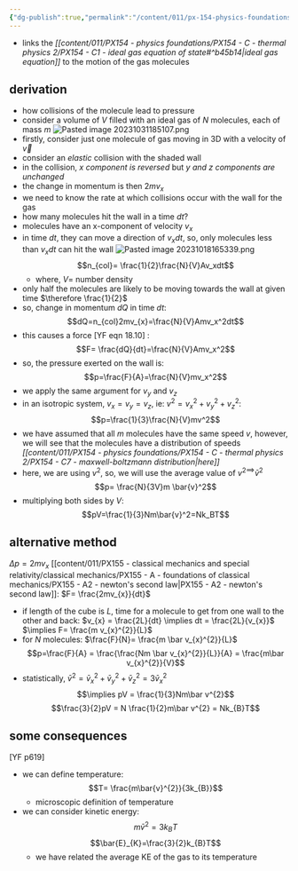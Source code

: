 ```yaml
---
{"dg-publish":true,"permalink":"/content/011/px-154-physics-foundations/px-154-c-thermal-physics-2/px-154-c6-kinetic-molecular-model-of-the-ideal-gas/","noteIcon":"1","created":"2025-08-27T13:14:08.623+01:00","updated":"2024-11-26T23:14:08.000+00:00"}
---
```


- links the *[[content/011/PX154 - physics foundations/PX154 - C - thermal physics 2/PX154 - C1 - ideal gas equation of state#^b45b14\|ideal gas equation]]* to the motion of the gas molecules
## derivation
- how collisions of the molecule lead to pressure
- consider a volume of $V$ filled with an ideal gas of $N$ molecules, each of mass $m$ 
 ![Pasted image 20231031185107.png](/img/user/pics/Pasted%20image%2020231031185107.png)
- firstly, consider just one molecule of gas moving in 3D with a velocity of $\vec v$ 
- consider an *elastic* collision with the shaded wall
- in the collision,  *$x$ component is reversed* but *$y$ and  $z$ components are unchanged*
- the change in momentum is then $2mv_x$
- we need to know the rate at which collisions occur with the wall for the gas 
- how many molecules hit the wall in a time $dt$?
- molecules have an x-component of velocity  $v_x$
- in time $dt$, they can move a direction of $v_xdt$, so, only molecules less than $v_xdt$ can hit the wall
![Pasted image 20231018165339.png](/img/user/pics/Pasted%20image%2020231018165339.png)
$$n_{col}= \frac{1}{2}\frac{N}{V}Av_xdt$$
	- where, $V=$ number density
- only half the molecules are likely to be moving towards the wall at given time $\therefore \frac{1}{2}$
- so, change in momentum $dQ$ in time $dt$:
$$dQ=n_{col}2mv_{x}=\frac{N}{V}Amv_x^2dt$$
- this causes a force [YF eqn 18.10] : 
$$F= \frac{dQ}{dt}=\frac{N}{V}Amv_x^2$$
- so, the pressure exerted on the wall is: 
$$p=\frac{F}{A}=\frac{N}{V}mv_x^2$$
- we apply the same argument for $v_{y}$ and $v_z$
- in an isotropic system, $v_x=v_y=v_z$, ie: $v^2=v_x^2+v_y^2+v_z^2$: 
$$p=\frac{1}{3}\frac{N}{V}mv^2$$
- we have assumed that all $m$ molecules have the same speed $v$, however, we will see that the molecules have a distribution of speeds *[[content/011/PX154 - physics foundations/PX154 - C - thermal physics 2/PX154 - C7 - maxwell-boltzmann distribution\|here]]*
- here, we are using $v^2$, so, we will use the average value of $v^{2\implies}\bar{v}^2$ 
$$p= \frac{N}{3V}m \bar{v}^2$$
- multiplying both sides by $V$: 
$$pV=\frac{1}{3}Nm\bar{v}^2=Nk_BT$$
## alternative method
$\Delta p = 2mv_x$
[[content/011/PX155 - classical mechanics and special relativity/classical mechanics/PX155 - A - foundations of classical mechanics/PX155 - A2 - newton's second law\|PX155 - A2 - newton's second law]]: $F= \frac{2mv_{x}}{dt}$
- if length of the cube is $L$, time for a molecule to get from one wall to the other and back:
	$v_{x} = \frac{2L}{dt} \implies dt = \frac{2L}{v_{x}}$
	$\implies F= \frac{m v_{x}^{2}}{L}$
- for $N$ molecules: $\frac{F}{N}= \frac{m \bar v_{x}^{2}}{L}$
$$p=\frac{F}{A} = \frac{\frac{Nm \bar v_{x}^{2}}{L}}{A} = \frac{m\bar v_{x}^{2}}{V}$$
- statistically, $\bar v^{2} = \bar v_{x}^{2} + \bar v_{y}^{2} + \bar v_{z}^{2} = 3 \bar v_{x}^{2}$
$$\implies pV = \frac{1}{3}Nm\bar v^{2}$$
$$\frac{3}{2}pV = N \frac{1}{2}m\bar v^{2} = Nk_{B}T$$
## some consequences
[YF p619]
- we can define temperature:
$$T= \frac{m\bar{v}^{2}}{3k_{B}}$$
	- microscopic definition of temperature
- we can consider kinetic energy:
$$m\bar{v}^{2}=3k_{B}T$$
$$\bar{E}_{K}=\frac{3}{2}k_{B}T$$
	- we have related the average KE of the gas to its temperature